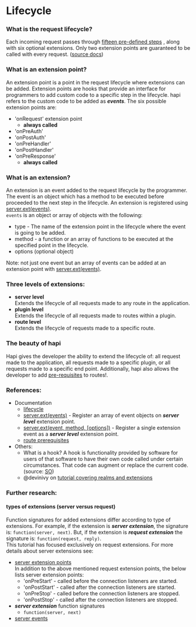 # Lifecycle 

### What is the request lifecycle?
Each incoming request passes through [fifteen pre-defined steps](https://gist.github.com/AdriVanHoudt/562f537ba48301bac76fb3bc42def5b3) , along with six optional extensions.
Only two extension points are guaranteed to be called with every request. ([source docs](https://hapijs.com/api#request-lifecycle)) 

### What is an extension point? 
  An extension point is a point in the request lifecycle where extensions can be added.
  Extension points are hooks that provide an interface for programmers to add custom code 
  to a specific step in the lifecycle. hapi refers to the custom code to be added as ***events***.
  The six possible extension points are: 
  * 'onRequest' extension point
    - **always called**
  * 'onPreAuth' 
  * 'onPostAuth' 
  * 'onPreHandler'
  * 'onPostHandler'
  * 'onPreResponse'
    - **always called**

### What is an extension? 
An extension is an event added to the request lifecycle by the programmer.<br/>
The event is an object which has a method to be executed before proceeded to the next step in the lifecycle.
An extension is registered using [server.ext(events)](https://hapijs.com/api#serverextevents).<br/>
`events` is an object or array of objects with the following: 
  * type - The name of the extension point in the lifecycle where the event is going to be added. 
  * method - a function or an array of functions to be executed at the specified point in the lifecycle. 
  * options (optional object)

Note: not just one event but an array of events can be added at an extension point with [server.ext(events)](https://hapijs.com/api#serverextevents).


### Three levels of extensions:
* **server level**<br/>
  Extends the lifecycle of all requests made to any route in the application.
* **plugin level**<br/>
  Extends the lifecycle of all requests made to routes within a plugin.
* **route level**<br/>
  Extends the lifecycle of requests made to a specific route.

### The beauty of hapi
Hapi gives the developer the ability to extend the lifecycle of: all
request made to the application, all requests made to a specific plugin, or all requests made
to a specific end point. Additionally, hapi also allows the developer to add [pre-requisites](https://hapijs.com/api#route-prerequisites) to routes!.

### References:
* Documentation 
  - [lifecycle](https://hapijs.com/api#request-lifecycle)
  - [server.ext(events)](https://hapijs.com/api#serverextevents) - Register an array of event objects on ***server level*** extension point. 
  - [server.ext(event, method, [options])](https://hapijs.com/api#serverextevent-method-options) - Register a single extension event as a ***server level*** extension point.
  - [route prerequisites](https://hapijs.com/api#route-prerequisites)
* Others:
  - What is a hook?
    A hook is functionality provided by software for users of that software to have their own code called under certain circumstances. 
    That code can augment or replace the current code. 
    (source: [SO](https://stackoverflow.com/questions/467557/what-is-meant-by-the-term-hook-in-programming))
  - @devinivy on [tutorial covering realms and extensions](https://github.com/hapijs/discuss/issues/241) 

### Further research:

#### types of extensions (server versus request)
Function signatures for added extensions differ according to type of extensions. For example, if the extension is ***server extension***,
the signature is: `function(server, next)`. But, if the extension is ***request extension*** the signature is: `function(request, reply)`.   
This tutorial has focused exclusively on request extensions.
For more details about server extensions see: 
* [server extension points](https://hapijs.com/api#serverextevents)<br/>
  In addition to the above mentioned request extension points, the below<br/>
  lists server extension points:<br/>
  - 'onPreStart' - called before the connection listeners are started.
  - 'onPostStart' - called after the connection listeners are started.
  - 'onPreStop' - called before the connection listeners are stopped.
  - 'onPostStop' - called after the connection listeners are stopped.
* ***server extension*** function signatures
  - `function(server, next)`
* [server events](https://hapijs.com/api#server-events)

   

